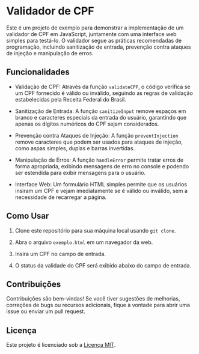 # Validador de CPF 

Este é um projeto de exemplo para demonstrar a implementação de um validador de CPF em JavaScript, juntamente com uma interface web simples para testá-lo. O validador segue as práticas recomendadas de programação, incluindo sanitização de entrada, prevenção contra ataques de injeção e manipulação de erros.

## Funcionalidades

- Validação de CPF: Através da função `validateCPF`, o código verifica se um CPF fornecido é válido ou inválido, seguindo as regras de validação estabelecidas pela Receita Federal do Brasil.

- Sanitização de Entrada: A função `sanitizeInput` remove espaços em branco e caracteres especiais da entrada do usuário, garantindo que apenas os dígitos numéricos do CPF sejam considerados.

- Prevenção contra Ataques de Injeção: A função `preventInjection` remove caracteres que podem ser usados para ataques de injeção, como aspas simples, duplas e barras invertidas.

- Manipulação de Erros: A função `handleError` permite tratar erros de forma apropriada, exibindo mensagens de erro no console e podendo ser estendida para exibir mensagens para o usuário.

- Interface Web: Um formulário HTML simples permite que os usuários insiram um CPF e vejam imediatamente se é válido ou inválido, sem a necessidade de recarregar a página.

## Como Usar

1. Clone este repositório para sua máquina local usando `git clone`.

2. Abra o arquivo `exemplo.html` em um navegador da web.

3. Insira um CPF no campo de entrada.

4. O status da validade do CPF será exibido abaixo do campo de entrada.

## Contribuições

Contribuições são bem-vindas! Se você tiver sugestões de melhorias, correções de bugs ou recursos adicionais, fique à vontade para abrir uma issue ou enviar um pull request.

## Licença

Este projeto é licenciado sob a [Licença MIT](LICENSE).
